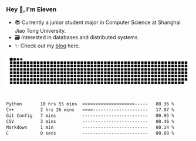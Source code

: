 ### Hey 👋, I'm Eleven

- 📚 Currently a junior student major in Computer Science at Shanghai Jiao Tong University.
- 🗃️ Interested in databases and distributed systems.
- ✨ Check out my [blog](https://blog.eleven.wiki) here.

![github contribution grid snake animation](https://raw.githubusercontent.com/El-even-11/El-even-11/output/github-contribution-grid-snake.svg)

<!--START_SECTION:waka-->

```text
Python       10 hrs 55 mins  >>>>>>>>>>>>>>>>>>>>-----   80.36 %
C++          2 hrs 26 mins   >>>>---------------------   17.97 %
Git Config   7 mins          -------------------------   00.95 %
CSV          3 mins          -------------------------   00.46 %
Markdown     1 min           -------------------------   00.14 %
C            0 secs          -------------------------   00.08 %
```

<!--END_SECTION:waka-->
